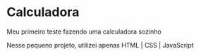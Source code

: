 # Calculadora

Meu primeiro teste fazendo uma calculadora sozinho

Nesse pequeno projeto, utilizei apenas HTML | CSS | JavaScript
